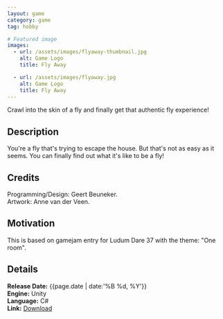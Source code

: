 ```yaml
---
layout: game
category: game
tag: hobby

# Featured image
images:
  - url: /assets/images/flyaway-thumbnail.jpg
    alt: Game Logo
    title: Fly Away

  - url: /assets/images/flyaway.jpg
    alt: Game Logo
    title: Fly Away
---
```


Crawl into the skin of a fly and finally get that authentic fly experience!
<!--content-->

## Description
You're a fly that's trying to escape the house. But that's not as easy as it seems. You can finally find out what it's like to be a fly!

## Credits
Programming/Design: Geert Beuneker.  
Artwork: Anne van der Veen.

## Motivation
This is based on gamejam entry for Ludum Dare 37 with the theme: "One room".

## Details
**Release Date:** {{page.date | date:'%B %d, %Y'}}  
**Engine:** Unity  
**Language:** C#  
**Link:** [Download](http://ludumdare.com/compo/ludum-dare-37/?action=preview&uid=125198)
